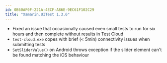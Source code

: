 ```yaml
---
id: 0B60AF0F-221A-4ECF-A86E-9EC61F102C29
title: "Xamarin.UITest 1.3.6"
---
```


* Fixed an issue that occasionally caused even small tests to run for six hours and then complete without results in Test Cloud
* `test-cloud.exe` copes with brief (< 5min) connectivity issues when submitting tests
* `SetSliderValue()` on Android throws exception if the slider element can't be found matching the iOS behaviour

